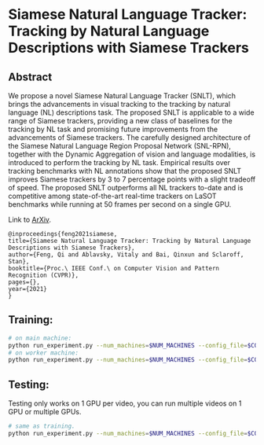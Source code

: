 # Siamese Natural Language Tracker: Tracking by Natural Language Descriptions with Siamese Trackers

## Abstract

We propose a novel Siamese Natural Language Tracker (SNLT), which brings the
advancements in visual tracking to the tracking by natural language (NL)
descriptions task. The proposed SNLT is applicable to a wide range of Siamese
trackers, providing a new class of baselines for the tracking by NL task and
promising future improvements from the advancements of Siamese trackers. The
carefully designed architecture of the Siamese Natural Language Region Proposal
Network (SNL-RPN), together with the Dynamic Aggregation of vision and language
modalities, is introduced to perform the tracking by NL task. Empirical results
over tracking benchmarks with NL annotations show that the proposed SNLT
improves Siamese trackers by 3 to 7 percentage points with a slight tradeoff of
speed. The proposed SNLT outperforms all NL trackers to-date and is competitive
among state-of-the-art real-time trackers on LaSOT benchmarks while running at
50 frames per second on a single GPU.

Link to [ArXiv](https://arxiv.org/abs/1912.02048).

```
@inproceedings{feng2021siamese,
title={Siamese Natural Language Tracker: Tracking by Natural Language Descriptions with Siamese Trackers},
author={Feng, Qi and Ablavsky, Vitaly and Bai, Qinxun and Sclaroff, Stan},
booktitle={Proc.\ IEEE Conf.\ on Computer Vision and Pattern Recognition (CVPR)},
pages={},
year={2021}
}
```

## Training:
```bash
# on main machine:
python run_experiment.py --num_machines=$NUM_MACHINES --config_file=$CONFIG --master_ip=$HOSTNAME  --local_machine=0 --num_gpus=$NUM_GPU --master_port=$PORT
# on worker machine:
python run_experiment.py --num_machines=$NUM_MACHINES --config_file=$CONFIG --master_ip=$MASTER_ADDR  --local_machine=$NODE_ID --num_gpus=$NUM_GPU --master_port=$PORT
```

## Testing:
Testing only works on 1 GPU per video, you can run multiple videos on 1 GPU or multiple GPUs.
```bash
# same as training.
python run_experiment.py --num_machines=$NUM_MACHINES --config_file=$CONFIG --master_ip=$HOSTNAME  --local_machine=0 --num_gpus=$NUM_GPU --master_port=$PORT
```
